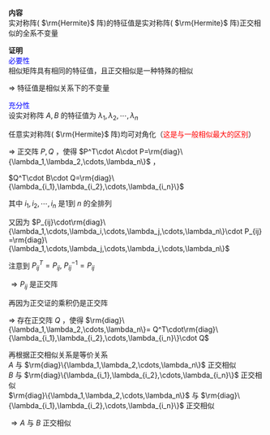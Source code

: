 **内容**    
实对称阵( $\rm{Hermite}$ 阵)的特征值是实对称阵( $\rm{Hermite}$ 阵)正交相似的全系不变量    
    
**证明**    
<font color=blue>必要性</font>    
相似矩阵具有相同的特征值，且正交相似是一种特殊的相似    
    
 $\Rightarrow$ 特征值是相似关系下的不变量    
    
<font color=blue>充分性</font>    
设实对称阵 $A,B$ 的特征值为 $\lambda_1,\lambda_2,\cdots,\lambda_n$     
    
任意实对称阵( $\rm{Hermite}$ 阵)均可对角化（<font color=red>这是与一般相似最大的区别</font>）    
    
 $\Rightarrow$ 正交阵 $P,Q$ ，使得 $P^T\cdot A\cdot P=\rm{diag}\{\lambda_1,\lambda_2,\cdots,\lambda_n\}$ ，    
    
 $Q^T\cdot B\cdot Q=\rm{diag}\{\lambda_{i_1},\lambda_{i_2},\cdots,\lambda_{i_n}\}$     
    
其中 $i_1,i_2,\cdots,i_n$ 是1到 $n$ 的全排列    
    
又因为 $P_{ij}\cdot\rm{diag}\{\lambda_1,\cdots,\lambda_i,\cdots,\lambda_j,\cdots,\lambda_n\}\cdot P_{ij}    
=\rm{diag}\{\lambda_1,\cdots,\lambda_j,\cdots,\lambda_i,\cdots,\lambda_n\}$     
    
注意到 $P_{ij}^T=P_{ij},\ P_{ij}^{-1}=P_{ij}$     
    
 $\Rightarrow P_{ij}$ 是正交阵    
    
再因为正交证的乘积仍是正交阵    
    
 $\Rightarrow$ 存在正交阵 $Q$ ，使得 $\rm{diag}\{\lambda_1,\lambda_2,\cdots,\lambda_n\}=    
Q^T\cdot\rm{diag}\{\lambda_{i_1},\lambda_{i_2},\cdots,\lambda_{i_n}\}\cdot Q$     
    
再根据正交相似关系是等价关系    
 $A$ 与 $\rm{diag}\{\lambda_1,\lambda_2,\cdots,\lambda_n\}$ 正交相似    
 $B$ 与 $\rm{diag}\{\lambda_{i_1},\lambda_{i_2},\cdots,\lambda_{i_n}\}$ 正交相似    
 $\rm{diag}\{\lambda_1,\lambda_2,\cdots,\lambda_n\}$ 与 $\rm{diag}\{\lambda_{i_1},\lambda_{i_2},\cdots,\lambda_{i_n}\}$ 正交相似    
    
 $\Rightarrow A$ 与 $B$ 正交相似    
